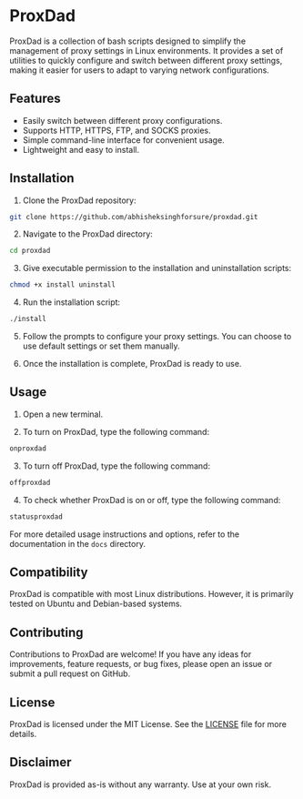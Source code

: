 # ProxDad

ProxDad is a collection of bash scripts designed to simplify the management of proxy settings in Linux environments. It provides a set of utilities to quickly configure and switch between different proxy settings, making it easier for users to adapt to varying network configurations.

## Features

- Easily switch between different proxy configurations.
- Supports HTTP, HTTPS, FTP, and SOCKS proxies.
- Simple command-line interface for convenient usage.
- Lightweight and easy to install.

## Installation

1. Clone the ProxDad repository:

```bash
git clone https://github.com/abhisheksinghforsure/proxdad.git
```

2. Navigate to the ProxDad directory:

```bash
cd proxdad
```

3. Give executable permission to the installation and uninstallation scripts:

```bash
chmod +x install uninstall
```

4. Run the installation script:

```bash
./install
```

5. Follow the prompts to configure your proxy settings. You can choose to use default settings or set them manually.

6. Once the installation is complete, ProxDad is ready to use.

## Usage

1. Open a new terminal.

2. To turn on ProxDad, type the following command:

```bash
onproxdad
```

3. To turn off ProxDad, type the following command:

```bash
offproxdad
```

4. To check whether ProxDad is on or off, type the following command:

```bash
statusproxdad
```

For more detailed usage instructions and options, refer to the documentation in the `docs` directory.

## Compatibility

ProxDad is compatible with most Linux distributions. However, it is primarily tested on Ubuntu and Debian-based systems.

## Contributing

Contributions to ProxDad are welcome! If you have any ideas for improvements, feature requests, or bug fixes, please open an issue or submit a pull request on GitHub.

## License

ProxDad is licensed under the MIT License. See the [LICENSE](LICENSE) file for more details.

## Disclaimer

ProxDad is provided as-is without any warranty. Use at your own risk.
